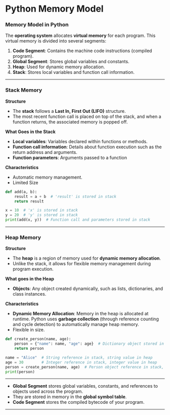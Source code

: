 # Python Memory Model

### **Memory Model in Python**

The **operating system** allocates **virtual memory** for each program. This virtual memory is divided into several segments:

1. **Code Segment**: Contains the machine code instructions (compiled program).
2. **Global Segment**: Stores global variables and constants.
3. **Heap**: Used for dynamic memory allocation.
4. **Stack**: Stores local variables and function call information.

---

### Stack Memory

**Structure**

- The **stack** follows a **Last In, First Out (LIFO)** structure.
- The most recent function call is placed on top of the stack, and when a function returns, the associated memory is popped off.

**What Goes in the Stack**

- **Local variables**: Variables declared within functions or methods.
- **Function call information**: Details about function execution such as the return address and arguments.
- **Function parameters**: Arguments passed to a function

**Characteristics**

- Automatic memory management.
- Limited Size

```python
def add(a, b):
    result = a + b  # 'result' is stored in stack
    return result

x = 10  # 'x' is stored in stack
y = 20  # 'y' is stored in stack
print(add(x, y))  # Function call and parameters stored in stack
```

---

### Heap Memory

**Structure**

- The **heap** is a region of memory used for **dynamic memory allocation**.
- Unlike the stack, it allows for flexible memory management during program execution.

**What goes in the Heap**

- **Objects**: Any object created dynamically, such as lists, dictionaries, and class instances.

**Characteristics**

- **Dynamic Memory Allocation**: Memory in the heap is allocated at runtime. Python uses **garbage collection** (through reference counting and cycle detection) to automatically manage heap memory.
- Flexible in size.

```python
def create_person(name, age):
    person = {"name": name, "age": age}  # Dictionary object stored in heap
    return person

name = "Alice"  # String reference in stack, string value in heap
age = 30        # Integer reference in stack, integer value in heap
person = create_person(name, age)  # Person object reference in stack, object in heap
print(person)
```

---

- **Global Segment** stores global variables, constants, and references to objects used across the program.
- They are stored in memory in the **global symbol table**.
- **Code Segment** stores the compiled bytecode of your program.

---